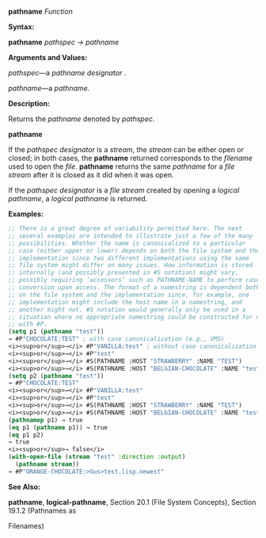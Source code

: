 **pathname** *Function* 



**Syntax:** 



**pathname** *pathspec → pathname* 



**Arguments and Values:** 



*pathspec*—a *pathname designator* . 



*pathname*—a *pathname*. 



**Description:** 



Returns the *pathname* denoted by *pathspec*. 







 



 



**pathname** 



If the *pathspec designator* is a *stream*, the *stream* can be either open or closed; in both cases, the **pathname** returned corresponds to the *filename* used to open the *file*. **pathname** returns the same *pathname* for a *file stream* after it is closed as it did when it was open. 



If the *pathspec designator* is a *file stream* created by opening a *logical pathname*, a *logical pathname* is returned. 



**Examples:**
```lisp
;; There is a great degree of variability permitted here. The next 
;; several examples are intended to illustrate just a few of the many 
;; possibilities. Whether the name is canonicalized to a particular 
;; case (either upper or lower) depends on both the file system and the 
;; implementation since two different implementations using the same 
;; file system might differ on many issues. How information is stored 
;; internally (and possibly presented in #S notation) might vary, 
;; possibly requiring ‘accessors’ such as PATHNAME-NAME to perform case 
;; conversion upon access. The format of a namestring is dependent both 
;; on the file system and the implementation since, for example, one 
;; implementation might include the host name in a namestring, and 
;; another might not. #S notation would generally only be used in a 
;; situation where no appropriate namestring could be constructed for use 
;; with #P. 
(setq p1 (pathname "test")) 
→ #P"CHOCOLATE:TEST" ; with case canonicalization (e.g., VMS) 
<i><sup>or</sup>→</i> #P"VANILLA:test" ; without case canonicalization (e.g., Unix) 
<i><sup>or</sup>→</i> #P"test" 
<i><sup>or</sup>→</i> #S(PATHNAME :HOST "STRAWBERRY" :NAME "TEST") 
<i><sup>or</sup>→</i> #S(PATHNAME :HOST "BELGIAN-CHOCOLATE" :NAME "test") 
(setq p2 (pathname "test")) 
→ #P"CHOCOLATE:TEST" 
<i><sup>or</sup>→</i> #P"VANILLA:test" 
<i><sup>or</sup>→</i> #P"test" 
<i><sup>or</sup>→</i> #S(PATHNAME :HOST "STRAWBERRY" :NAME "TEST") 
<i><sup>or</sup>→</i> #S(PATHNAME :HOST "BELGIAN-CHOCOLATE" :NAME "test") 
(pathnamep p1) → true 
(eq p1 (pathname p1)) → true 
(eq p1 p2) 
→ true 
<i><sup>or</sup>→ false</i> 
(with-open-file (stream "test" :direction :output) 
  (pathname stream)) 
→ #P"ORANGE-CHOCOLATE:>Gus>test.lisp.newest" 
```
**See Also:** 



**pathname**, **logical-pathname**, Section 20.1 (File System Concepts), Section 19.1.2 (Pathnames as 



 



 



Filenames) 



